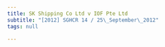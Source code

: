 ```yaml
---
title: SK Shipping Co Ltd v IOF Pte Ltd
subtitle: "[2012] SGHCR 14 / 25\_September\_2012"
tags: null

---
```


